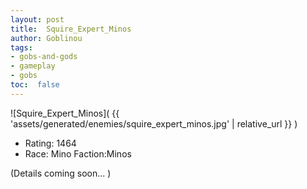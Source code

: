 ```yaml
---
layout: post
title:  Squire_Expert_Minos
author: Goblinou
tags:
- gobs-and-gods
- gameplay
- gobs
toc:  false
---
```


![Squire_Expert_Minos]( {{ 'assets/generated/enemies/squire_expert_minos.jpg' | relative_url }} )
- Rating: 1464
- Race: Mino  Faction:Minos

(Details coming soon... )
